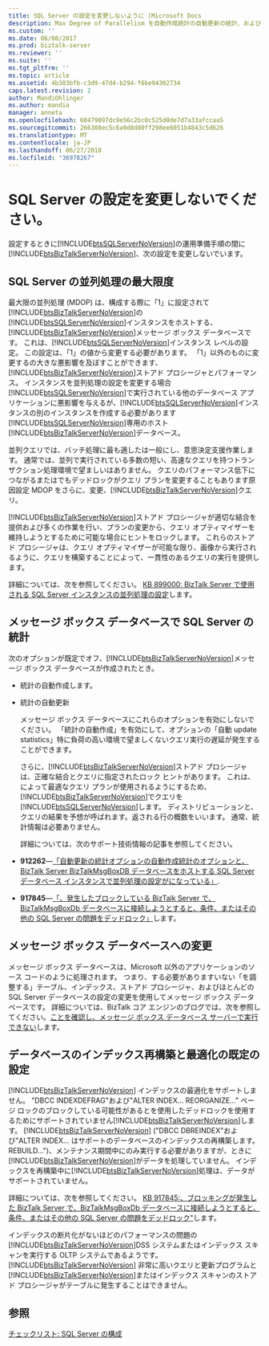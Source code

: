```yaml
---
title: SQL Server の設定を変更しないように |Microsoft Docs
description: Max Degree of Parallelism を自動作成統計の自動更新の統計、および BizTalk Server でのインデックスの再構築
ms.custom: ''
ms.date: 06/08/2017
ms.prod: biztalk-server
ms.reviewer: ''
ms.suite: ''
ms.tgt_pltfrm: ''
ms.topic: article
ms.assetid: 4b383bfb-c3d9-47d4-b294-f6be94302734
caps.latest.revision: 2
author: MandiOhlinger
ms.author: mandia
manager: anneta
ms.openlocfilehash: 60479097dc9e56c2bc0c525d0de7d7a33afccaa5
ms.sourcegitcommit: 266308ec5c6a9d8d80ff298ee6051b4843c5d626
ms.translationtype: MT
ms.contentlocale: ja-JP
ms.lasthandoff: 06/27/2018
ms.locfileid: "36978267"
---
```

# <a name="sql-server-settings-that-should-not-be-changed"></a>SQL Server の設定を変更しないでください。
設定するときに[!INCLUDE[btsSQLServerNoVersion](../includes/btssqlservernoversion-md.md)]の運用準備手順の間に[!INCLUDE[btsBizTalkServerNoVersion](../includes/btsbiztalkservernoversion-md.md)]、次の設定を変更しないでいます。  
  
## <a name="sql-server-max-degree-of-parallelism"></a>SQL Server の並列処理の最大限度  
 最大限の並列処理 (MDOP) は、構成する際に「1」に設定されて[!INCLUDE[btsBizTalkServerNoVersion](../includes/btsbiztalkservernoversion-md.md)]の[!INCLUDE[btsSQLServerNoVersion](../includes/btssqlservernoversion-md.md)]インスタンスをホストする、[!INCLUDE[btsBizTalkServerNoVersion](../includes/btsbiztalkservernoversion-md.md)]メッセージ ボックス データベースです。 これは、[!INCLUDE[btsSQLServerNoVersion](../includes/btssqlservernoversion-md.md)]インスタンス レベルの設定。 この設定は、「1」の値から変更する必要があります。 「1」以外のものに変更するの大きな悪影響を及ぼすことができます、[!INCLUDE[btsBizTalkServerNoVersion](../includes/btsbiztalkservernoversion-md.md)]ストアド プロシージャとパフォーマンス。 インスタンスを並列処理の設定を変更する場合[!INCLUDE[btsSQLServerNoVersion](../includes/btssqlservernoversion-md.md)]で実行されている他のデータベース アプリケーションに悪影響を与えるが、[!INCLUDE[btsSQLServerNoVersion](../includes/btssqlservernoversion-md.md)]インスタンスの別のインスタンスを作成する必要があります[!INCLUDE[btsSQLServerNoVersion](../includes/btssqlservernoversion-md.md)]専用のホスト[!INCLUDE[btsBizTalkServerNoVersion](../includes/btsbiztalkservernoversion-md.md)]データベース。  
  
 並列クエリでは、バッチ処理に最も適したは一般にし、意思決定支援作業します。 通常では、並列で実行されている多数の短い、高速なクエリを持つトランザクション処理環境で望ましいはありません。 クエリのパフォーマンス低下につながるまたはでもデッドロックがクエリ プランを変更することもあります原因設定 MDOP をさらに、変更、[!INCLUDE[btsBizTalkServerNoVersion](../includes/btsbiztalkservernoversion-md.md)]クエリ。  
  
 [!INCLUDE[btsBizTalkServerNoVersion](../includes/btsbiztalkservernoversion-md.md)]ストアド プロシージャが適切な結合を提供および多くの作業を行い、プランの変更から、クエリ オプティマイザーを維持しようとするために可能な場合にヒントをロックします。 これらのストアド プロシージャは、クエリ オプティマイザーが可能な限り、画像から実行されるように、クエリを構築することによって、一貫性のあるクエリの実行を提供します。  
  
 詳細については、次を参照してください。 [KB 899000: BizTalk Server で使用される SQL Server インスタンスの並列処理の設定](https://support.microsoft.com/help/899000/the-parallelism-setting-for-the-instance-of-sql-server-when-you-config)します。  
  
## <a name="sql-server-statistics-on-the-messagebox-database"></a>メッセージ ボックス データベースで SQL Server の統計  
 次のオプションが既定でオフ、[!INCLUDE[btsBizTalkServerNoVersion](../includes/btsbiztalkservernoversion-md.md)]メッセージ ボックス データベースが作成されたとき。  
  
- 統計の自動作成します。  
  
- 統計の自動更新  
  
  メッセージ ボックス データベースにこれらのオプションを有効にしないでください。 「統計の自動作成」を有効にして、オプションの「自動 update statistics」特に負荷の高い環境で望ましくないクエリ実行の遅延が発生することができます。  
  
  さらに、[!INCLUDE[btsBizTalkServerNoVersion](../includes/btsbiztalkservernoversion-md.md)]ストアド プロシージャは、正確な結合とクエリに指定されたロック ヒントがあります。 これは、によって最適なクエリ プランが使用されるようにするため、[!INCLUDE[btsBizTalkServerNoVersion](../includes/btsbiztalkservernoversion-md.md)]でクエリを[!INCLUDE[btsSQLServerNoVersion](../includes/btssqlservernoversion-md.md)]します。 ディストリビューションと、クエリの結果を予想が呼ばれます。返される行の概数をいいます。 通常、統計情報は必要ありません。  
  
  詳細については、次のサポート技術情報の記事を参照してください。  
  
- **912262**—[「自動更新の統計オプションの自動作成統計のオプションと、BizTalk Server BizTalkMsgBoxDB データベースをホストする SQL Server データベース インスタンスで並列処理の設定がになっている」](https://support.microsoft.com/help/912262/the-auto-update-statistics-option-the-auto-create-statistics-option-an).  
  
- **917845**—[「、発生したブロックしている BizTalk Server で、BizTalkMsgBoxDb データベースに接続しようとすると、条件、またはその他の SQL Server の問題をデッドロック」](https://support.microsoft.com/help/917845/you-experience-blocking--deadlock-conditions--or-other-sql-server-issu)します。  
  
## <a name="changes-to-the-messagebox-database"></a>メッセージ ボックス データベースへの変更  
 メッセージ ボックス データベースは、Microsoft 以外のアプリケーションのソース コードのように処理されます。 つまり、する必要がありますいない「を調整する」テーブル、インデックス、ストアド プロシージャ、およびほとんどの SQL Server データベースの設定の変更を使用してメッセージ ボックス データベースです。 詳細については、BizTalk コア エンジンのブログでは、次を参照してください。[ことを確認し、メッセージ ボックス データベース サーバーで実行できない](http://go.microsoft.com/fwlink/p/?LinkId=101577)します。  
  
## <a name="default-settings-for-the-database-index-rebuilds-and-defragmentation"></a>データベースのインデックス再構築と最適化の既定の設定  
 [!INCLUDE[btsBizTalkServerNoVersion](../includes/btsbiztalkservernoversion-md.md)] インデックスの最適化をサポートしません。 "DBCC INDEXDEFRAG"および"ALTER INDEX… REORGANIZE..." ページ ロックのブロックしている可能性があるとを使用したデッドロックを使用するためにサポートされていません[!INCLUDE[btsBizTalkServerNoVersion](../includes/btsbiztalkservernoversion-md.md)]します。 [!INCLUDE[btsBizTalkServerNoVersion](../includes/btsbiztalkservernoversion-md.md)] ("DBCC DBREINDEX"および"ALTER INDEX... はサポートのデータベースのインデックスの再構築します。 REBUILD...")、メンテナンス期間中にのみ実行する必要がありますが、ときに[!INCLUDE[btsBizTalkServerNoVersion](../includes/btsbiztalkservernoversion-md.md)]がデータを処理していません。 インデックスを再構築中に[!INCLUDE[btsBizTalkServerNoVersion](../includes/btsbiztalkservernoversion-md.md)]処理は、データがサポートされていません。  
  
 詳細については、次を参照してください。 [KB 917845:、ブロッキングが発生した BizTalk Server で、BizTalkMsgBoxDb データベースに接続しようとすると、条件、またはその他の SQL Server の問題をデッドロック"](https://support.microsoft.com/help/917845/you-experience-blocking--deadlock-conditions--or-other-sql-server-issu)します。  
  
 インデックスの断片化がないほどのパフォーマンスの問題の[!INCLUDE[btsBizTalkServerNoVersion](../includes/btsbiztalkservernoversion-md.md)]DSS システムまたはインデックス スキャンを実行する OLTP システムであるようです。 [!INCLUDE[btsBizTalkServerNoVersion](../includes/btsbiztalkservernoversion-md.md)] 非常に高いクエリと更新プログラムと[!INCLUDE[btsBizTalkServerNoVersion](../includes/btsbiztalkservernoversion-md.md)]またはインデックス スキャンのストアド プロシージャがテーブルに発生することはできません。  
  
 
## <a name="see-also"></a>参照  
 [チェックリスト: SQL Server の構成](~/technical-guides/checklist-configuring-sql-server.md)
